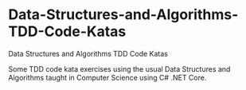 # Data-Structures-and-Algorithms-TDD-Code-Katas
Data Structures and Algorithms TDD Code Katas

Some TDD code kata exercises using the usual Data Structures and Algorithms taught in Computer Science using C# .NET Core.

